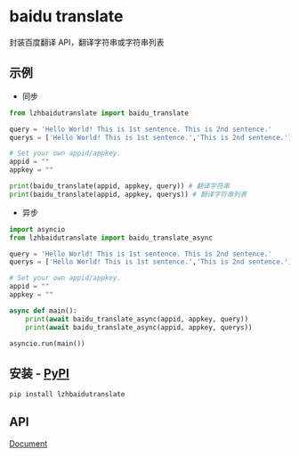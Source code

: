 # baidu translate
封装百度翻译 API，翻译字符串或字符串列表

## 示例
- 同步
```python
from lzhbaidutranslate import baidu_translate

query = 'Hello World! This is 1st sentence. This is 2nd sentence.'
querys = ['Hello World! This is 1st sentence.','This is 2nd sentence.']

# Set your own appid/appkey.
appid = ""
appkey = ""

print(baidu_translate(appid, appkey, query)) # 翻译字符串
print(baidu_translate(appid, appkey, querys)) # 翻译字符串列表
```
- 异步
```python
import asyncio
from lzhbaidutranslate import baidu_translate_async

query = 'Hello World! This is 1st sentence. This is 2nd sentence.'
querys = ['Hello World! This is 1st sentence.','This is 2nd sentence.']

# Set your own appid/appkey.
appid = ""
appkey = ""

async def main():
    print(await baidu_translate_async(appid, appkey, query))
    print(await baidu_translate_async(appid, appkey, querys))

asyncio.run(main())
```

## 安装 - [PyPI](https://pypi.org/project/lzhbaidutranslate/)
```bash
pip install lzhbaidutranslate
```

## API
[Document](https://zhhtdm.github.io/baidu-translate/)


